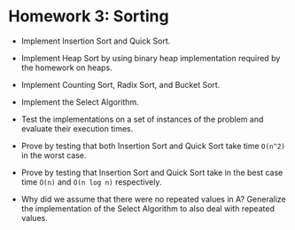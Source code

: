 # Homework 3: Sorting

* Implement Insertion Sort and Quick Sort.
  
* Implement Heap Sort by using binary heap implementation required by the homework on heaps.
  
* Implement Counting Sort, Radix Sort, and Bucket Sort.

* Implement the Select Algorithm.

* Test the implementations on a set of instances of the problem and evaluate their execution times.

* Prove by testing that both Insertion Sort and Quick Sort take time `O(n^2)` in the worst case.

* Prove by testing that Insertion Sort and Quick Sort take in the best case time `O(n)` and `O(n log n)` respectively.

* Why did we assume that there were no repeated values in A? Generalize the implementation of the Select Algorithm to also deal with repeated values.
